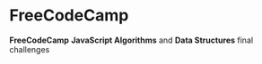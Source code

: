 # FreeCodeCamp
<b>FreeCodeCamp</b> <b>JavaScript Algorithms</b> and <b>Data Structures</b> final challenges
